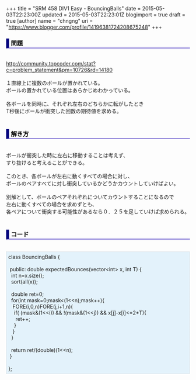 +++
title = "SRM 458 DIV1 Easy - BouncingBalls"
date = 2015-05-03T22:23:00Z
updated = 2015-05-03T22:23:01Z
blogimport = true
draft = true
[author]
	name = "chngng"
	uri = "https://www.blogger.com/profile/14196381724208675248"
+++

<div dir="ltr" style="text-align: left;" trbidi="on"><h3 style="border-bottom: 2px solid slateblue; border-left: 8px solid navy; color: black; padding: 0px 0px 1px 5px;">問題 </h3><br /><a href="http://community.topcoder.com/stat?c=problem_statement&amp;pm=10726&amp;rd=14180" target="_blank">http://community.topcoder.com/stat?c=problem_statement&amp;pm=10726&amp;rd=14180</a><br /><br />１直線上に複数のボールが置かれている。<br />ボールの置かれている位置はあらかじめわかっている。<br /><br />各ボールを同時に、それぞれ左右のどちらかに転がしたとき<br />T秒後にボールが衝突した回数の期待値を求める。<br /><br /><h3 style="border-bottom: 2px solid slateblue; border-left: 8px solid navy; color: black; padding: 0px 0px 1px 5px;">解き方 </h3><br />ボールが衝突した時に左右に移動することは考えず、<br />すり抜けると考えることができる。<br /><br />このとき、各ボールが左右に動くすべての場合に対し、<br />ボールのペアすべてに対し衝突しているかどうかカウントしていけばよい。<br /><br />別解として、ボールのペアそれぞれについてカウントすることになるので<br />左右に動くすべての場合を求めずとも、<br />各ペアについて衝突する可能性があるなら０．２５を足していけば求められる。<br /><br /><h3 style="border-bottom: 2px solid slateblue; border-left: 8px solid navy; color: black; padding: 0px 0px 1px 5px;">コード </h3><br /><div style="background-color: #e3f2fb; border: 1px dotted #CCCCCC; padding: 5px;">class BouncingBalls {<br /><br /><span class="Apple-tab-span" style="white-space: pre;"> </span>public: double expectedBounces(vector&lt;int&gt; x, int T) {<br /><span class="Apple-tab-span" style="white-space: pre;">  </span>int n=x.size();<br /><span class="Apple-tab-span" style="white-space: pre;">  </span>sort(all(x));<br /><br /><span class="Apple-tab-span" style="white-space: pre;">  </span>double ret=0;<br /><span class="Apple-tab-span" style="white-space: pre;">  </span>for(int mask=0;mask&lt;(1&lt;&lt;n);mask++){<br /><span class="Apple-tab-span" style="white-space: pre;">   </span>FORE(i,0,n)FORE(j,i+1,n){<br /><span class="Apple-tab-span" style="white-space: pre;">    </span>if( (mask&amp;(1&lt;&lt;i)) &amp;&amp; !(mask&amp;(1&lt;&lt;j)) &amp;&amp; x[j]-x[i]&lt;=2*T){<br /><span class="Apple-tab-span" style="white-space: pre;">     </span>ret++;<br /><span class="Apple-tab-span" style="white-space: pre;">    </span>}<br /><span class="Apple-tab-span" style="white-space: pre;">   </span>}<br /><span class="Apple-tab-span" style="white-space: pre;">  </span>}<br /><br /><span class="Apple-tab-span" style="white-space: pre;">  </span>return ret/(double)(1&lt;&lt;n);<br /><span class="Apple-tab-span" style="white-space: pre;"> </span>}<br /><br />};</div></div>
